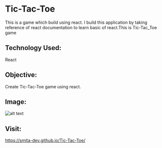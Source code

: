 # Tic-Tac-Toe
This is a game which build using react. I build this application by taking reference of react documentation to learn basic of react.This is Tic-Tac_Toe game 
## Technology Used:
React
## Objective:
Create Tic-Tac-Toe game using react.
## Image:
![alt text](images/weatherapp.png)
## Visit:
https://smita-dev.github.io/Tic-Tac-Toe/

